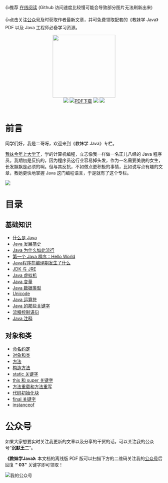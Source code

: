 👍推荐 [在线阅读](https://itwanger.gitee.io/tech-sister-learn-java)  (Github 访问速度比较慢可能会导致部分图片无法刷新出来) 

👍点击关注[公众号](#公众号)及时获取作者最新文章，并可免费领取配套的《教妹学 Java》PDF 以及 Java 工程师必备学习资源。

<div align="center">
    <img src="https://cdn.jsdelivr.net/gh/itwanger/Tech-Sister-Learn-Java/images/logo.png" width="200px">
</div>

<div align="center">
    <a href="https://itwanger.gitee.io/tech-sister-learn-java"> <img src="https://badgen.net/badge/itwanger/%E5%9C%A8%E7%BA%BF%E9%98%85%E8%AF%BB?icon=sourcegraph&color=4ab8a1"></a>
    <a href="#公众号"><img src="https://badgen.net/badge/PDF/%E6%95%99%E5%A6%B9%E5%AD%A6Java?color=4ab8a1&icon=bitcoin-lightning&label=PDF" alt="PDF下载"></a>
    <a href="https://github.com/itwanger/Tech-Sister-Learn-Java"> <img src="https://badgen.net/github/stars/itwanger/Tech-Sister-Learn-Java?icon=github&color=4ab8a1"></a>
    <a href="https://github.com/itwanger/Tech-Sister-Learn-Java"> <img src="https://badgen.net/github/forks/itwanger/Tech-Sister-Learn-Java?icon=github&color=4ab8a1"></a>
</div>
<br>






# 前言

同学们好，我是二哥呀，欢迎来到《教妹学 Java》专栏。

[我妹今年上大学了](https://mp.weixin.qq.com/s/bsu9uH8VKh5Vtue-9SafwQ)，学的计算机编程，立志像我一样做一名正儿八经的 Java 程序员。我期初是反抗的，因为程序员这行业容易掉头发，作为一名需要美貌的女生，长发飘飘是必须的啊。但与其反抗，不如做点更积极的事情，比如说写点有趣的文章，教她更快地掌握 Java 这门编程语言，于是就有了这个专栏。


![](https://cdn.jsdelivr.net/gh/itwanger/Tech-Sister-Learn-Java/images/tech-sister-01.png)

# 目录

## **基础知识**

- [什么是 Java](docs/basic/what-is-java.md)
- [Java 发展简史](docs/basic/java-history.md)
- [Java 为什么如此流行](docs/basic/why-java-popular.md)
- [第一个 Java 程序：Hello World](docs/basic/hello-world.md)
- [Java程序在编译期发生了什么](docs/basic/what-happen-when-javac.md)
- [JDK 与 JRE](docs/basic/jdk-jre.md)
- [Java 虚拟机](docs/basic/jvm.md)
- [Java 变量](docs/basic/java-var.md)
- [Java 数据类型](docs/basic/java-data-type.md)
- [Unicode](docs/basic/unicode.md)
- [Java 运算符](docs/basic/java-operator.md)
- [Java 的那些关键字](docs/basic/java-keywords.md)
- [流程控制语句](docs/basic/java-control.md)
- [Java 注释](docs/basic/javadoc.md)

## **对象和类**

- [命名约定](docs/object-class/java-naming.md)
- [对象和类](docs/object-class/java-object-class.md)
- [方法](docs/object-class/java-method.md)
- [构造方法](docs/object-class/java-construct.md)
- [static 关键字](docs/object-class/java-static.md)
- [this 和 super 关键字](docs/object-class/java-this.md)
- [方法重载和方法重写](docs/object-class/override-overload.md)
- [代码初始化块](docs/object-class/code-init.md)
- [final 关键字](docs/object-class/java-final.md)
- [instanceof](docs/object-class/java-instanceof.md)

# 公众号

如果大家想要实时关注我更新的文章以及分享的干货的话，可以关注我的公众号“**沉默王二**”。

**《教妹学Java》:** 本文档的离线版 PDF 版可以扫描下方的二维码关注我的[公众号](#公众号)后回复 **" 03"** 关键字即可领取！

![我的公众号](https://cdn.jsdelivr.net/gh/itwanger/Tech-Sister-Learn-Java/images/itwanger.png)



